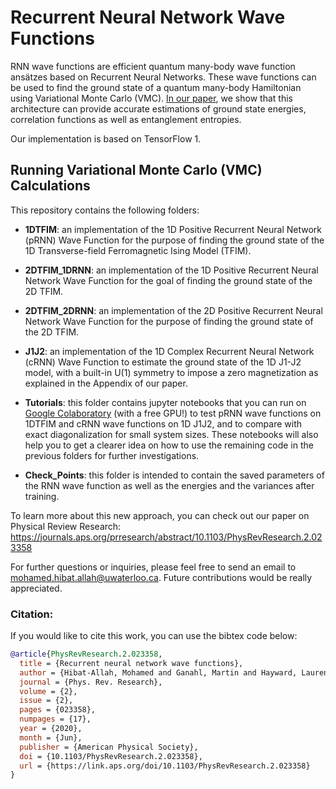 # Recurrent Neural Network Wave Functions

RNN wave functions are efficient quantum many-body wave function ansätzes based on Recurrent Neural Networks. These wave functions can be used to find the ground state of a quantum many-body Hamiltonian using Variational Monte Carlo (VMC). <a href="https://journals.aps.org/prresearch/abstract/10.1103/PhysRevResearch.2.023358" target="_blank">In our paper</a>, we show that this architecture can provide accurate estimations of ground state energies, correlation functions as well as entanglement entropies.

Our implementation is based on TensorFlow 1.

## Running Variational Monte Carlo (VMC) Calculations

This repository contains the following folders:

* **1DTFIM**: an implementation of the 1D Positive Recurrent Neural Network (pRNN) Wave Function for the purpose of finding the ground state of the 1D Transverse-field Ferromagnetic Ising Model (TFIM).

* **2DTFIM_1DRNN**: an implementation of the 1D Positive Recurrent Neural Network Wave Function for the goal of finding the ground state of the 2D TFIM.

* **2DTFIM_2DRNN**: an implementation of the 2D Positive Recurrent Neural Network Wave Function for the purpose of finding the ground state of the 2D TFIM.

* **J1J2**: an implementation of the 1D Complex Recurrent Neural Network (cRNN) Wave Function to estimate the ground state of the 1D J1-J2 model, with a built-in U(1) symmetry to impose a zero magnetization as explained in the Appendix of our paper.

* **Tutorials**: this folder contains jupyter notebooks that you can run on <a href="http://colab.research.google.com" target="_blank">Google Colaboratory</a> (with a free GPU!) to test pRNN wave functions on 1DTFIM and cRNN wave functions on 1D J1J2, and to compare with exact diagonalization for small system sizes. These notebooks will also help you to get a clearer idea on how to use the remaining code in the previous folders for further investigations.

* **Check_Points**: this folder is intended to contain the saved parameters of the RNN wave function as well as the energies and the variances after training.

To learn more about this new approach, you can check out our paper on Physical Review Research: https://journals.aps.org/prresearch/abstract/10.1103/PhysRevResearch.2.023358

For further questions or inquiries, please feel free to send an email to mohamed.hibat.allah@uwaterloo.ca. Future contributions would be really appreciated.

### Citation:
If you would like to cite this work, you can use the bibtex code below:
```bibtex
@article{PhysRevResearch.2.023358,
  title = {Recurrent neural network wave functions},
  author = {Hibat-Allah, Mohamed and Ganahl, Martin and Hayward, Lauren E. and Melko, Roger G. and Carrasquilla, Juan},
  journal = {Phys. Rev. Research},
  volume = {2},
  issue = {2},
  pages = {023358},
  numpages = {17},
  year = {2020},
  month = {Jun},
  publisher = {American Physical Society},
  doi = {10.1103/PhysRevResearch.2.023358},
  url = {https://link.aps.org/doi/10.1103/PhysRevResearch.2.023358}
}
```
